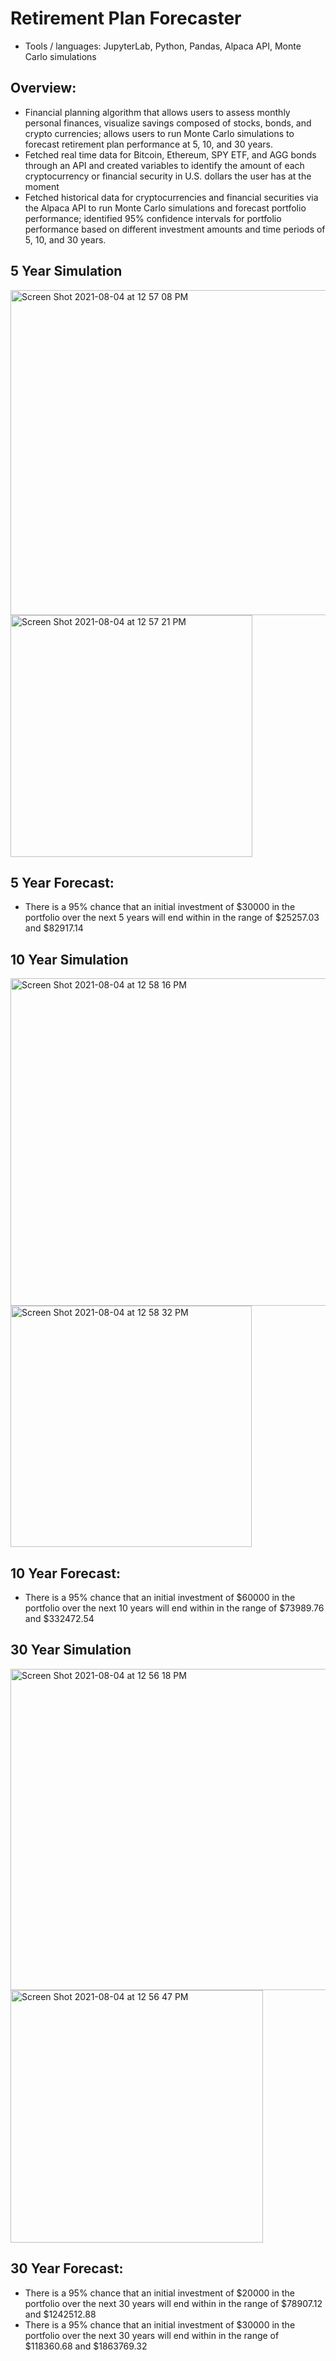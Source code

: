 # Retirement Plan Forecaster
-	Tools / languages: JupyterLab, Python, Pandas, Alpaca API, Monte Carlo simulations

## Overview:
-	Financial planning algorithm that allows users to assess monthly personal finances, visualize savings composed of stocks, bonds, and crypto currencies; allows users to run Monte Carlo simulations to forecast retirement plan performance at 5, 10, and 30 years.
-	Fetched real time data for Bitcoin, Ethereum, SPY ETF, and AGG bonds through an API and created variables to identify the amount of each cryptocurrency or financial security in U.S. dollars the user has at the moment 
-	Fetched historical data for cryptocurrencies and financial securities via the Alpaca API to run Monte Carlo simulations and forecast portfolio performance; identified 95% confidence intervals for portfolio performance based on different investment amounts and time periods of 5, 10, and 30 years. 

## 5 Year Simulation 
<img width="520" alt="Screen Shot 2021-08-04 at 12 57 08 PM" src="https://user-images.githubusercontent.com/83780964/128222968-60ed5f76-b703-424a-b3b4-9d3e8f37a656.png">
<img width="387" alt="Screen Shot 2021-08-04 at 12 57 21 PM" src="https://user-images.githubusercontent.com/83780964/128222972-ab38b985-ff38-46fb-bd2c-fc033c69f7c8.png">

## 5 Year Forecast:
- There is a 95% chance that an initial investment of $30000 in the portfolio over the next 5 years will end within in the range of $25257.03 and $82917.14

## 10 Year Simulation 
<img width="524" alt="Screen Shot 2021-08-04 at 12 58 16 PM" src="https://user-images.githubusercontent.com/83780964/128223090-0bbf7930-d7de-4d3b-8576-76a82e516edd.png">
<img width="386" alt="Screen Shot 2021-08-04 at 12 58 32 PM" src="https://user-images.githubusercontent.com/83780964/128223096-63cd5e9b-fdca-40df-98b3-36b519503d9c.png">

## 10 Year Forecast:
- There is a 95% chance that an initial investment of $60000 in the portfolio over the next 10 years will end within in the range of $73989.76 and $332472.54

## 30 Year Simulation 

<img width="514" alt="Screen Shot 2021-08-04 at 12 56 18 PM" src="https://user-images.githubusercontent.com/83780964/128223151-629513ad-2d98-48d2-8f29-309cc5e457f7.png">
<img width="404" alt="Screen Shot 2021-08-04 at 12 56 47 PM" src="https://user-images.githubusercontent.com/83780964/128223162-3eb9b6b3-583e-4706-b51b-1c0139c9b635.png">

## 30 Year Forecast:
- There is a 95% chance that an initial investment of $20000 in the portfolio over the next 30 years will end within in the range of $78907.12 and $1242512.88
- There is a 95% chance that an initial investment of $30000 in the portfolio over the next 30 years will end within in the range of $118360.68 and $1863769.32
